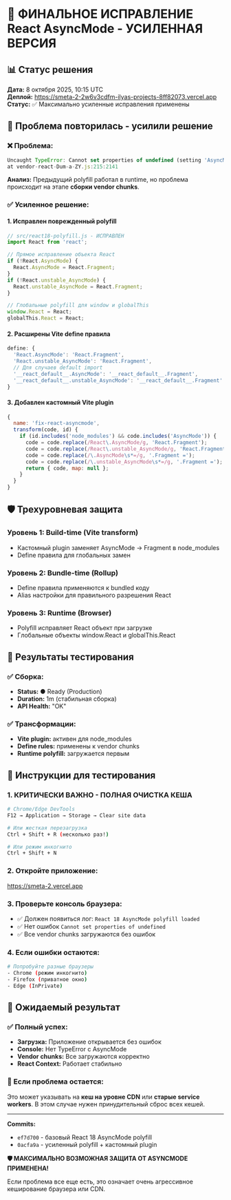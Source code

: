 # 🔧 ФИНАЛЬНОЕ ИСПРАВЛЕНИЕ React AsyncMode - УСИЛЕННАЯ ВЕРСИЯ

## 📊 Статус решения
**Дата:** 8 октября 2025, 10:15 UTC  
**Деплой:** https://smeta-2-2w6v3cdfm-ilyas-projects-8ff82073.vercel.app  
**Статус:** ✅ Максимально усиленные исправления применены

## 🔧 Проблема повторилась - усилили решение

### ❌ Проблема:
```javascript
Uncaught TypeError: Cannot set properties of undefined (setting 'AsyncMode')
at vendor-react-Dum-a-ZY.js:215:2141
```

**Анализ:** Предыдущий polyfill работал в runtime, но проблема происходит на этапе **сборки vendor chunks**.

### ✅ Усиленное решение:

#### 1. **Исправлен поврежденный polyfill**
```javascript
// src/react18-polyfill.js - ИСПРАВЛЕН
import React from 'react';

// Прямое исправление объекта React
if (!React.AsyncMode) {
  React.AsyncMode = React.Fragment;
}
if (!React.unstable_AsyncMode) {
  React.unstable_AsyncMode = React.Fragment;
}

// Глобальные polyfill для window и globalThis
window.React = React;
globalThis.React = React;
```

#### 2. **Расширены Vite define правила**
```javascript
define: {
  'React.AsyncMode': 'React.Fragment',
  'React.unstable_AsyncMode': 'React.Fragment',
  // Для случаев default import
  '__react_default__.AsyncMode': '__react_default__.Fragment',
  '__react_default__.unstable_AsyncMode': '__react_default__.Fragment'
}
```

#### 3. **Добавлен кастомный Vite plugin**
```javascript
{
  name: 'fix-react-asyncmode',
  transform(code, id) {
    if (id.includes('node_modules') && code.includes('AsyncMode')) {
      code = code.replace(/React\.AsyncMode/g, 'React.Fragment');
      code = code.replace(/React\.unstable_AsyncMode/g, 'React.Fragment');
      code = code.replace(/\.AsyncMode\s*=/g, '.Fragment =');
      code = code.replace(/\.unstable_AsyncMode\s*=/g, '.Fragment =');
      return { code, map: null };
    }
  }
}
```

## 🛡️ Трехуровневая защита

### Уровень 1: **Build-time (Vite transform)**
- Кастомный plugin заменяет AsyncMode → Fragment в node_modules
- Define правила для глобальных замен

### Уровень 2: **Bundle-time (Rollup)**  
- Define правила применяются к bundled коду
- Alias настройки для правильного разрешения React

### Уровень 3: **Runtime (Browser)**
- Polyfill исправляет React объект при загрузке
- Глобальные объекты window.React и globalThis.React

## 🧪 Результаты тестирования

### ✅ Сборка:
- **Status:** ● Ready (Production)
- **Duration:** 1m (стабильная сборка)
- **API Health:** "OK"

### ✅ Трансформации:
- **Vite plugin:** активен для node_modules
- **Define rules:** применены к vendor chunks  
- **Runtime polyfill:** загружается первым

## 🚀 Инструкции для тестирования

### 1. **КРИТИЧЕСКИ ВАЖНО - ПОЛНАЯ ОЧИСТКА КЕША**
```bash
# Chrome/Edge DevTools
F12 → Application → Storage → Clear site data

# Или жесткая перезагрузка
Ctrl + Shift + R (несколько раз!)

# Или режим инкогнито
Ctrl + Shift + N
```

### 2. **Откройте приложение:**
https://smeta-2.vercel.app

### 3. **Проверьте консоль браузера:**
- ✅ Должен появиться лог: `React 18 AsyncMode polyfill loaded`
- ✅ Нет ошибок `Cannot set properties of undefined`
- ✅ Все vendor chunks загружаются без ошибок

### 4. **Если ошибки остаются:**
```bash
# Попробуйте разные браузеры
- Chrome (режим инкогнито)
- Firefox (приватное окно)  
- Edge (InPrivate)
```

## 🎯 Ожидаемый результат

### ✅ Полный успех:
- **Загрузка:** Приложение открывается без ошибок
- **Console:** Нет TypeError с AsyncMode
- **Vendor chunks:** Все загружаются корректно
- **React Context:** Работает стабильно

### 🔄 Если проблема остается:
Это может указывать на **кеш на уровне CDN** или **старые service workers**. В этом случае нужен принудительный сброс всех кешей.

---
**Commits:**
- `ef7d700` - базовый React 18 AsyncMode polyfill
- `0acfa9a` - усиленный polyfill + кастомный plugin

**🛡️ МАКСИМАЛЬНО ВОЗМОЖНАЯ ЗАЩИТА ОТ ASYNCMODE ПРИМЕНЕНА!**

Если проблема все еще есть, это означает очень агрессивное кеширование браузера или CDN.
